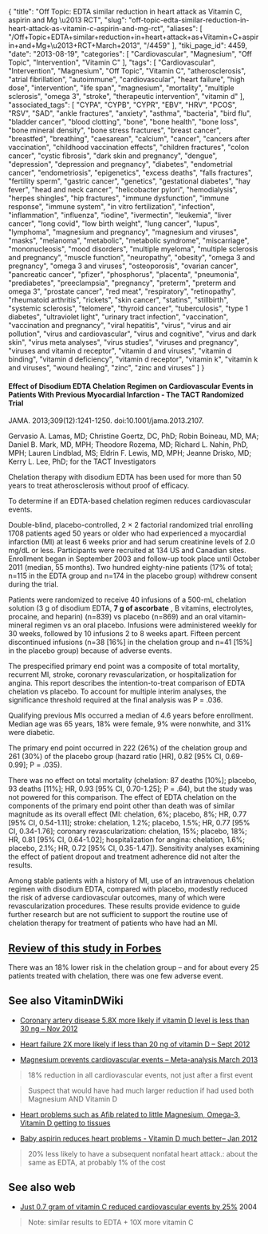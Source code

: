 {
    "title": "Off Topic: EDTA similar reduction in heart attack as Vitamin C, aspirin and Mg \u2013 RCT",
    "slug": "off-topic-edta-similar-reduction-in-heart-attack-as-vitamin-c-aspirin-and-mg-rct",
    "aliases": [
        "/Off+Topic+EDTA+similar+reduction+in+heart+attack+as+Vitamin+C+aspirin+and+Mg+\u2013+RCT+March+2013",
        "/4459"
    ],
    "tiki_page_id": 4459,
    "date": "2013-08-19",
    "categories": [
        "Cardiovascular",
        "Magnesium",
        "Off Topic",
        "Intervention",
        "Vitamin C"
    ],
    "tags": [
        "Cardiovascular",
        "Intervention",
        "Magnesium",
        "Off Topic",
        "Vitamin C",
        "atherosclerosis",
        "atrial fibrillation",
        "autoimmune",
        "cardiovascular",
        "heart failure",
        "high dose",
        "intervention",
        "life span",
        "magnesium",
        "mortality",
        "multiple sclerosis",
        "omega 3",
        "stroke",
        "therapeutic intervention",
        "vitamin d"
    ],
    "associated_tags": [
        "CYPA",
        "CYPB",
        "CYPR",
        "EBV",
        "HRV",
        "PCOS",
        "RSV",
        "SAD",
        "ankle fractures",
        "anxiety",
        "asthma",
        "bacteria",
        "bird flu",
        "bladder cancer",
        "blood clotting",
        "bone",
        "bone health",
        "bone loss",
        "bone mineral density",
        "bone stress fractures",
        "breast cancer",
        "breastfed",
        "breathing",
        "caesarean",
        "calcium",
        "cancer",
        "cancers after vaccination",
        "childhood vaccination effects",
        "children fractures",
        "colon cancer",
        "cystic fibrosis",
        "dark skin and pregnancy",
        "dengue",
        "depression",
        "depression and pregnancy",
        "diabetes",
        "endometrial cancer",
        "endometriosis",
        "epigenetics",
        "excess deaths",
        "falls fractures",
        "fertility sperm",
        "gastric cancer",
        "genetics",
        "gestational diabetes",
        "hay fever",
        "head and neck cancer",
        "helicobacter pylori",
        "hemodialysis",
        "herpes shingles",
        "hip fractures",
        "immune dysfunction",
        "immune response",
        "immune system",
        "in vitro fertilization",
        "infection",
        "inflammation",
        "influenza",
        "iodine",
        "ivermectin",
        "leukemia",
        "liver cancer",
        "long covid",
        "low birth weight",
        "lung cancer",
        "lupus",
        "lymphoma",
        "magnesium and pregnancy",
        "magnesium and viruses",
        "masks",
        "melanoma",
        "metabolic",
        "metabolic syndrome",
        "miscarriage",
        "mononucleosis",
        "mood disorders",
        "multiple myeloma",
        "multiple sclerosis and pregnancy",
        "muscle function",
        "neuropathy",
        "obesity",
        "omega 3 and pregnancy",
        "omega 3 and viruses",
        "osteoporosis",
        "ovarian cancer",
        "pancreatic cancer",
        "pfizer",
        "phosphorus",
        "placenta",
        "pneumonia",
        "prediabetes",
        "preeclampsia",
        "pregnancy",
        "preterm",
        "preterm and omega 3",
        "prostate cancer",
        "red meat",
        "respiratory",
        "retinopathy",
        "rheumatoid arthritis",
        "rickets",
        "skin cancer",
        "statins",
        "stillbirth",
        "systemic sclerosis",
        "telomere",
        "thyroid cancer",
        "tuberculosis",
        "type 1 diabetes",
        "ultraviolet light",
        "urinary tract infection",
        "vaccination",
        "vaccination and pregnancy",
        "viral hepatitis",
        "virus",
        "virus and air pollution",
        "virus and cardiovascular",
        "virus and cognitive",
        "virus and dark skin",
        "virus meta analyses",
        "virus studies",
        "viruses and pregnancy",
        "viruses and vitamin d receptor",
        "vitamin d and viruses",
        "vitamin d binding",
        "vitamin d deficiency",
        "vitamin d receptor",
        "vitamin k",
        "vitamin k and viruses",
        "wound healing",
        "zinc",
        "zinc and viruses"
    ]
}


#### Effect of Disodium EDTA Chelation Regimen on Cardiovascular Events in Patients With Previous Myocardial Infarction - The TACT Randomized Trial

JAMA. 2013;309(12):1241-1250. doi:10.1001/jama.2013.2107.

Gervasio A. Lamas, MD; Christine Goertz, DC, PhD; Robin Boineau, MD, MA; Daniel B. Mark, MD, MPH; Theodore Rozema, MD; Richard L. Nahin, PhD, MPH; Lauren Lindblad, MS; Eldrin F. Lewis, MD, MPH; Jeanne Drisko, MD; Kerry L. Lee, PhD; for the TACT Investigators

Chelation therapy with disodium EDTA has been used for more than 50 years to treat atherosclerosis without proof of efficacy.

To determine if an EDTA-based chelation regimen reduces cardiovascular events.

Double-blind, placebo-controlled, 2 × 2 factorial randomized trial enrolling 1708 patients aged 50 years or older who had experienced a myocardial infarction (MI) at least 6 weeks prior and had serum creatinine levels of 2.0 mg/dL or less. Participants were recruited at 134 US and Canadian sites. Enrollment began in September 2003 and follow-up took place until October 2011 (median, 55 months). Two hundred eighty-nine patients (17% of total; n=115 in the EDTA group and n=174 in the placebo group) withdrew consent during the trial.

Patients were randomized to receive 40 infusions of a 500-mL chelation solution (3 g of disodium EDTA,  **7 g of ascorbate** , B vitamins, electrolytes, procaine, and heparin) (n=839) vs placebo (n=869) and an oral vitamin-mineral regimen vs an oral placebo. Infusions were administered weekly for 30 weeks, followed by 10 infusions 2 to 8 weeks apart. Fifteen percent discontinued infusions (n=38 <span>[16%]</span> in the chelation group and n=41 <span>[15%]</span> in the placebo group) because of adverse events.

The prespecified primary end point was a composite of total mortality, recurrent MI, stroke, coronary revascularization, or hospitalization for angina. This report describes the intention-to-treat comparison of EDTA chelation vs placebo. To account for multiple interim analyses, the significance threshold required at the final analysis was P = .036.

Qualifying previous MIs occurred a median of 4.6 years before enrollment. Median age was 65 years, 18% were female, 9% were nonwhite, and 31% were diabetic. 

The primary end point occurred in 222 (26%) of the chelation group and 261 (30%) of the placebo group (hazard ratio <span>[HR]</span>, 0.82 <span>[95% CI, 0.69-0.99]</span>; P = .035). 

There was no effect on total mortality (chelation: 87 deaths <span>[10%]</span>; placebo, 93 deaths <span>[11%]</span>; HR, 0.93 <span>[95% CI, 0.70-1.25]</span>; P = .64), but the study was not powered for this comparison. The effect of EDTA chelation on the components of the primary end point other than death was of similar magnitude as its overall effect (MI: chelation, 6%; placebo, 8%; HR, 0.77 <span>[95% CI, 0.54-1.11]</span>; stroke: chelation, 1.2%; placebo, 1.5%; HR, 0.77 <span>[95% CI, 0.34-1.76]</span>; coronary revascularization: chelation, 15%; placebo, 18%; HR, 0.81 <span>[95% CI, 0.64-1.02]</span>; hospitalization for angina: chelation, 1.6%; placebo, 2.1%; HR, 0.72 <span>[95% CI, 0.35-1.47]</span>). Sensitivity analyses examining the effect of patient dropout and treatment adherence did not alter the results.

Among stable patients with a history of MI, use of an intravenous chelation regimen with disodium EDTA, compared with placebo, modestly reduced the risk of adverse cardiovascular outcomes, many of which were revascularization procedures. These results provide evidence to guide further research but are not sufficient to support the routine use of chelation therapy for treatment of patients who have had an MI.

## [Review of this study in Forbes](http://www.forbes.com/sites/harlankrumholz/2013/03/27/chelation-therapy-what-to-do-with-inconvenient-evidence/%20)

There was an 18% lower risk in the chelation group – and for about every 25 patients treated with chelation, there was one few adverse event.

## See also VitaminDWiki

* [Coronary artery disease 5.8X more likely if vitamin D level is less than 30 ng – Nov 2012](/posts/coronary-artery-disease-58x-more-likely-if-vitamin-d-level-is-less-than-30-ng)

* [Heart failure 2X more likely if less than 20 ng of vitamin D – Sept 2012](/posts/heart-failure-2x-more-likely-if-less-than-20-ng-of-vitamin-d)

* [Magnesium prevents cardiovascular events – Meta-analysis March 2013](/posts/magnesium-prevents-cardiovascular-events-meta-analysis) 

> 18%  reduction in all cardiovascular events, not just after a first event

> Suspect that would have had much larger reduction if had used both Magnesium AND Vitamin D

* [Heart problems such as Afib related to little Magnesium, Omega-3, Vitamin D getting to tissues](/posts/heart-problems-such-as-afib-related-to-little-magnesium-omega-3-vitamin-d-getting-to-tissues)

* [Baby aspirin reduces heart problems - Vitamin D much better– Jan 2012](/tags/baby-aspirin-reduces-heart-problems-vitamin-d-much-better-jan-2012.html)

> 20% less likely to have a subsequent nonfatal heart attack.: about the same as EDTA, at probably 1% of the cost

## See also web

* [Just 0.7 gram of vitamin C reduced cardiovascular events by 25%](http://www.nutraingredients.com/Research/High-dose-vitamin-C-linked-to-lower-heart-attack-risk) 2004

> Note: similar results to EDTA + 10X more vitamin C